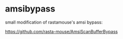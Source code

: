 # amsibypass

small modification of rastamouse's amsi bypass:

https://github.com/rasta-mouse/AmsiScanBufferBypass
